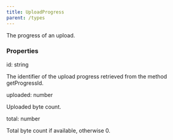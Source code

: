 ```yaml
---
title: UploadProgress
parent: /types
---
```


The progress of an upload.

### Properties

<div class="flex flex-col gap-3"><div><div class="flex gap-2"><div class="font-mono p" id="p_id" data-anchor><span class="font-bold">id</span><span class="opacity-50">:</span> <span>string</span></div></div><div class="pl-3"><div class="no-margin">

The identifier of the upload progress retrieved from the method getProgressId.

</div></div></div><div><div class="flex gap-2"><div class="font-mono p" id="p_uploaded" data-anchor><span class="font-bold">uploaded</span><span class="opacity-50">:</span> <span>number</span></div></div><div class="pl-3"><div class="no-margin">

Uploaded byte count.

</div></div></div><div><div class="flex gap-2"><div class="font-mono p" id="p_total" data-anchor><span class="font-bold">total</span><span class="opacity-50">:</span> <span>number</span></div></div><div class="pl-3"><div class="no-margin">

Total byte count if available, otherwise 0.

</div></div></div></div>


